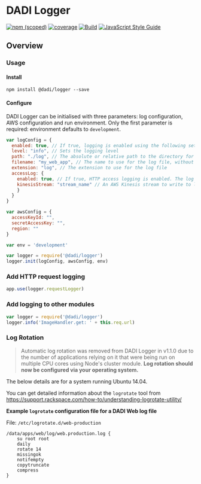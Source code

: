 # DADI Logger

[![npm (scoped)](https://img.shields.io/npm/v/@dadi/logger.svg?maxAge=10800&style=flat-square)](https://www.npmjs.com/package/@dadi/logger)&nbsp;[![coverage](https://img.shields.io/badge/coverage-72%25-yellow.svg?style=flat-square)](https://github.com/dadi/logger)&nbsp;[![Build](http://ci.dadi.technology/dadi/logger/badge?branch=master&service=shield)](http://ci.dadi.technology/dadi/logger)&nbsp;[![JavaScript Style Guide](https://img.shields.io/badge/code%20style-standard-brightgreen.svg?style=flat-square)](http://standardjs.com/)

## Overview



### Usage

#### Install

```
npm install @dadi/logger --save
```

#### Configure

DADI Logger can be initialised with three parameters: log configuration,
AWS configuration and run environment. Only the first parameter is required: environment
defaults to `development`.

```js
var logConfig = {
  enabled: true, // If true, logging is enabled using the following settings
  level: "info", // Sets the logging level
  path: "./log", // The absolute or relative path to the directory for log files
  filename: "my_web_app", // The name to use for the log file, without extension
  extension: "log", // The extension to use for the log file
  accessLog: {
    enabled: true, // If true, HTTP access logging is enabled. The log file name is similar to the setting used for normal logging, with the addition of 'access'. For example `web.access.log`
    kinesisStream: "stream_name" // An AWS Kinesis stream to write to log records to
    }
  }
}

var awsConfig = {
  accessKeyId: "",
  secretAccessKey: "",
  region: ""
}

var env = 'development'

var logger = require('@dadi/logger')
logger.init(logConfig, awsConfig, env)
```

### Add HTTP request logging

```js
app.use(logger.requestLogger)
```

### Add logging to other modules

```js
var logger = require('@dadi/logger')
logger.info('ImageHandler.get: ' + this.req.url)
```

### Log Rotation

> Automatic log rotation was removed from DADI Logger in v1.1.0 due to the number
of applications relying on it that were being run on multiple CPU cores using Node's cluster module. **Log rotation should now be configured via your operating system.**

The below details are for a system running Ubuntu 14.04.

You can get detailed information about the `logrotate` tool from https://support.rackspace.com/how-to/understanding-logrotate-utility/

**Example `logrotate` configuration file for a DADI Web log file**

File: `/etc/logrotate.d/web-production`

```
/data/apps/web/log/web.production.log {
    su root root
    daily
    rotate 14
    missingok
    notifempty
    copytruncate
    compress
}
```
